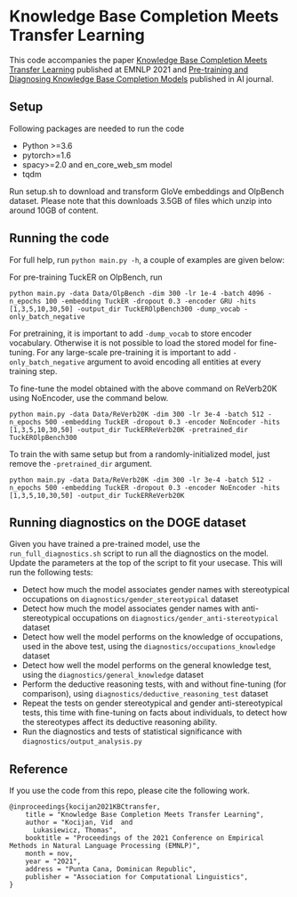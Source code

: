 # Knowledge Base Completion Meets Transfer Learning

This code accompanies the paper [Knowledge Base Completion Meets Transfer Learning](https://arxiv.org/abs/2108.13073) published at EMNLP 2021 and [ Pre-training and Diagnosing Knowledge Base Completion Models](tbd) published in AI journal.


## Setup
Following packages are needed to run the code
 * Python >=3.6
 * pytorch>=1.6
 * spacy>=2.0 and en\_core\_web\_sm model
 * tqdm

Run setup.sh to download and transform GloVe embeddings and OlpBench dataset. Please note that this downloads 3.5GB of files which unzip into around 10GB of content.

## Running the code

For full help, run `python main.py -h`, a couple of examples are given below:

For pre-training TuckER on OlpBench, run
```
python main.py -data Data/OlpBench -dim 300 -lr 1e-4 -batch 4096 -n_epochs 100 -embedding TuckER -dropout 0.3 -encoder GRU -hits [1,3,5,10,30,50] -output_dir TuckEROlpBench300 -dump_vocab -only_batch_negative
```
For pretraining, it is important to add `-dump_vocab` to store encoder vocabulary. Otherwise it is not possible to load the stored model for fine-tuning.
For any large-scale pre-training it is important to add `-only_batch_negative` argument to avoid encoding all entities at every training step.

To fine-tune the model obtained with the above command on ReVerb20K using NoEncoder, use the command below.
```
python main.py -data Data/ReVerb20K -dim 300 -lr 3e-4 -batch 512 -n_epochs 500 -embedding TuckER -dropout 0.3 -encoder NoEncoder -hits [1,3,5,10,30,50] -output_dir TuckERReVerb20K -pretrained_dir TuckEROlpBench300
```

To train the with same setup but from a randomly-initialized model, just remove the `-pretrained_dir` argument.
```
python main.py -data Data/ReVerb20K -dim 300 -lr 3e-4 -batch 512 -n_epochs 500 -embedding TuckER -dropout 0.3 -encoder NoEncoder -hits [1,3,5,10,30,50] -output_dir TuckERReVerb20K
```

## Running diagnostics on the DOGE dataset

Given you have trained a pre-trained model, use the `run_full_diagnostics.sh` script to run all the diagnostics on the model.
Update the parameters at the top of the script to fit your usecase. This will run the following tests:
 * Detect how much the model associates gender names with stereotypical occupations on `diagnostics/gender_stereotypical` dataset
 * Detect how much the model associates gender names with anti-stereotypical occupations on `diagnostics/gender_anti-stereotypical` dataset
 * Detect how well the model performs on the knowledge of occupations, used in the above test, using the `diagnostics/occupations_knowledge` dataset
 * Detect how well the model performs on the general knowledge test, using the `diagnostics/general_knowledge` dataset
 * Perform the deductive reasoning tests, with and without fine-tuning (for comparison), using `diagnostics/deductive_reasoning_test` dataset
 * Repeat the tests on gender stereotypical and gender anti-stereotypical tests, this time with fine-tuning on facts about individuals, to detect how the stereotypes affect its deductive reasoning ability.
 * Run the diagnostics and tests of statistical significance with `diagnostics/output_analysis.py`

## Reference
If you use the code from this repo, please cite the following work.
```
@inproceedings{kocijan2021KBCtransfer,
    title = "Knowledge Base Completion Meets Transfer Learning",
    author = "Kocijan, Vid  and
      Lukasiewicz, Thomas",
    booktitle = "Proceedings of the 2021 Conference on Empirical Methods in Natural Language Processing (EMNLP)",
    month = nov,
    year = "2021",
    address = "Punta Cana, Dominican Republic",
    publisher = "Association for Computational Linguistics",
}
```
